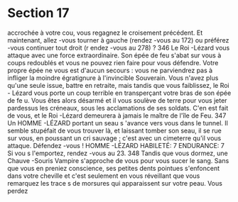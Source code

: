 # Section 17

accrochée à votre cou, vous regagnez le croisement précédent. Et
maintenant, allez -vous tourner à gauche (rendez -vous au  172) ou
préférez -vous continuer tout droit (r endez -vous au  278) ?
346
Le Roi -Lézard vous attaque avec une force extraordinaire. Son
épée de feu s'abat sur vous à coups redoublés et vous ne pouvez
rien faire pour vous défendre. Votre propre épée ne vous est
d'aucun secours : vous  ne parviendrez pas à infliger la moindre
égratignure à l'invincible Souverain. Vous n'avez plus qu'une seule
issue, battre en retraite, mais tandis que vous faiblissez, le Roi -
Lézard vous porte un coup terrible en transperçant votre bras de
son épée de fe u. Vous êtes alors désarmé et il vous soulève de terre
pour vous jeter pardessus les créneaux, sous les acclamations de
ses soldats. C'en est fait de vous, et le Roi -Lézard demeurera à
jamais le maître de l'île de Feu.
347
Un HOMME -LÉZARD portant un seau s 'avance vers vous dans le
tunnel. Il semble stupéfait de vous trouver là, et laissant tomber
son seau, il se rue sur vous, en poussant un cri sauvage ; c'est avec
un cimeterre qu'il vous attaque. Défendez -vous !
HOMME -LÉZARD  HABILETÉ: 7 ENDURANCE: 7
Si vou s l'emportez, rendez -vous au  23.
348
Tandis que vous dormez, une Chauve -Souris Vampire s'approche
de vous pour vous sucer le sang. Sans que vous en preniez
conscience, ses petites dents pointues s'enfoncent dans votre
cheville et c'est seulement en vous réveillant que vous remarquez
les trace s de morsures qui apparaissent sur votre peau. Vous perdez